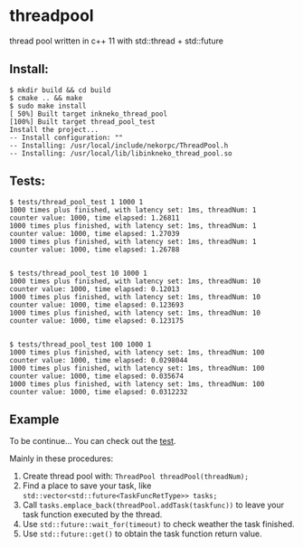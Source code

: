 # threadpool
thread pool written in c++ 11 with std::thread + std::future

## Install:
```shell
$ mkdir build && cd build
$ cmake .. && make
$ sudo make install
[ 50%] Built target inkneko_thread_pool
[100%] Built target thread_pool_test
Install the project...
-- Install configuration: ""
-- Installing: /usr/local/include/nekorpc/ThreadPool.h
-- Installing: /usr/local/lib/libinkneko_thread_pool.so
```
## Tests:

```shell
$ tests/thread_pool_test 1 1000 1
1000 times plus finished, with latency set: 1ms, threadNum: 1
counter value: 1000, time elapsed: 1.26811
1000 times plus finished, with latency set: 1ms, threadNum: 1
counter value: 1000, time elapsed: 1.27039
1000 times plus finished, with latency set: 1ms, threadNum: 1
counter value: 1000, time elapsed: 1.26788


$ tests/thread_pool_test 10 1000 1
1000 times plus finished, with latency set: 1ms, threadNum: 10
counter value: 1000, time elapsed: 0.12013
1000 times plus finished, with latency set: 1ms, threadNum: 10
counter value: 1000, time elapsed: 0.123693
1000 times plus finished, with latency set: 1ms, threadNum: 10
counter value: 1000, time elapsed: 0.123175


$ tests/thread_pool_test 100 1000 1
1000 times plus finished, with latency set: 1ms, threadNum: 100
counter value: 1000, time elapsed: 0.0298044
1000 times plus finished, with latency set: 1ms, threadNum: 100
counter value: 1000, time elapsed: 0.035674
1000 times plus finished, with latency set: 1ms, threadNum: 100
counter value: 1000, time elapsed: 0.0312232
```

## Example
To be continue... You can check out the [test](tests/main.cpp).

Mainly in these procedures:
1. Create thread pool with:  `ThreadPool threadPool(threadNum);` 
2. Find a place to save your task, like `std::vector<std::future<TaskFuncRetType>> tasks;`
3. Call `tasks.emplace_back(threadPool.addTask(taskfunc))` to leave your task function executed by the thread.
4. Use `std::future::wait_for(timeout)` to check weather the task finished.
5. Use `std::future::get()` to obtain the task function return value.